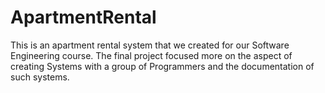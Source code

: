 # ApartmentRental
This is an apartment rental system that we created for our Software Engineering course. The final project focused more on the aspect of creating Systems with a group of Programmers and the documentation of such systems. 
